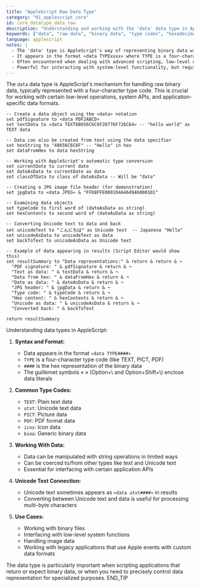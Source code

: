 ```yaml
---
title: "AppleScript Raw Data Type"
category: "01_applescript_core"
id: core_datatype_data_raw
description: "Understanding and working with the 'data' data type in AppleScript for handling binary data and type information."
keywords: ["data", "raw data", "binary data", "type codes", "hexadecimal", "data conversion", "«data»"]
language: applescript
notes: |
  - The 'data' type is AppleScript's way of representing binary data with an associated type code
  - It appears in the format «data TYPExxxx» where TYPE is a four-character type code and xxxx is hexadecimal data
  - Often encountered when dealing with advanced scripting, low-level operations, and certain application APIs
  - Powerful for interacting with system-level functionality, but requires careful handling
---
```


The `data` data type is AppleScript's mechanism for handling raw binary data, typically represented with a four-character type code. This is crucial for working with certain low-level operations, system APIs, and application-specific data formats.

```applescript
-- Create a data object using the «data» notation
set pdfSignature to «data PDF2ABCD»
set textData to «data TEXT68656C6C6F20776F726C64» -- "hello world" as TEXT data

-- Data can also be created from text using the data specifier
set hexString to "48656C6C6F" -- "Hello" in hex
set dataFromHex to data hexString

-- Working with AppleScript's automatic type conversion
set currentDate to current date
set dateAsData to currentDate as data
set classOfData to class of dateAsData -- Will be "data"

-- Creating a JPG image file header (for demonstration)
set jpgData to «data JPEG» & "FFD8FFE000104A464946000101"

-- Examining data objects
set typeCode to first word of (dateAsData as string)
set hexContents to second word of (dateAsData as string)

-- Converting Unicode text to data and back
set unicodeText to "こんにちは" as Unicode text  -- Japanese "Hello"
set unicodeAsData to unicodeText as data
set backToText to unicodeAsData as Unicode text

-- Example of data appearing in results (Script Editor would show this)
set resultSummary to "Data representations:" & return & return & ¬
  "PDF signature: " & pdfSignature & return & ¬
  "Text as data: " & textData & return & ¬
  "Data from hex: " & dataFromHex & return & ¬
  "Date as data: " & dateAsData & return & ¬
  "JPG header: " & jpgData & return & ¬
  "Type code: " & typeCode & return & ¬
  "Hex content: " & hexContents & return & ¬
  "Unicode as data: " & unicodeAsData & return & ¬
  "Converted back: " & backToText

return resultSummary
```

Understanding data types in AppleScript:

1. **Syntax and Format:**
   - Data appears in the format `«data TYPE####»` 
   - `TYPE` is a four-character type code (like TEXT, PICT, PDF)
   - `####` is the hex representation of the binary data
   - The guillemet symbols « » (Option+\\ and Option+Shift+\\) enclose data literals

2. **Common Type Codes:**
   - `TEXT`: Plain text data
   - `utxt`: Unicode text data
   - `PICT`: Picture data
   - `PDF`: PDF format data
   - `icns`: Icon data
   - `bina`: Generic binary data

3. **Working With Data:**
   - Data can be manipulated with string operations in limited ways
   - Can be coerced to/from other types like text and Unicode text
   - Essential for interfacing with certain application APIs

4. **Unicode Text Connection:**
   - Unicode text sometimes appears as `«data utxt####»` in results
   - Converting between Unicode text and data is useful for processing multi-byte characters

5. **Use Cases:**
   - Working with binary files
   - Interfacing with low-level system functions
   - Handling image data
   - Working with legacy applications that use Apple events with custom data formats

The data type is particularly important when scripting applications that return or expect binary data, or when you need to precisely control data representation for specialized purposes.
END_TIP